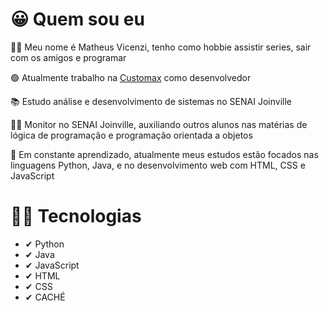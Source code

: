 # 😀 Quem sou eu
👨‍💻 Meu nome é Matheus Vicenzi, tenho como hobbie assistir series, sair com os amigos e programar

🟢 Atualmente trabalho na <a href="https://www.customax.com.br/" rel="nofollow">Customax</a> como desenvolvedor

📚 Estudo análise e desenvolvimento de sistemas no SENAI Joinville

👨‍🏫 Monitor no SENAI Joinville, auxiliando outros alunos nas matérias de lógica de programação e programação orientada a objetos

🏫 Em constante aprendizado, atualmente meus estudos estão focados nas linguagens Python, Java, e no desenvolvimento web com HTML, CSS e JavaScript

# 🐱‍🐉 Tecnologias

<ul>
  <li>
    ✔ Python
  </li>
  <li>
    ✔ Java
  </li>
  <li>
    ✔ JavaScript
  </li>
  <li>
    ✔ HTML
  </li>
  <li>
    ✔ CSS
  </li>
  <li>
    ✔ CACHÉ
  </li>
</ul>



